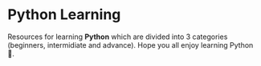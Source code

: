 # Python Learning

Resources for learning **Python** which are divided into 3 categories (beginners, intermidiate and advance).
Hope you all enjoy learning Python 🐍.
